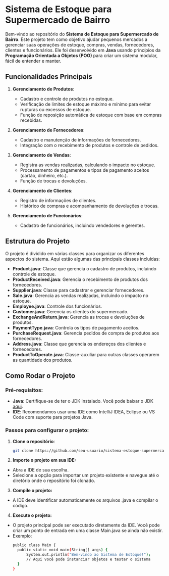 # Sistema de Estoque para Supermercado de Bairro

Bem-vindo ao repositório do **Sistema de Estoque para Supermercado de Bairro**. Este projeto tem como objetivo ajudar pequenos mercados a gerenciar suas operações de estoque, compras, vendas, fornecedores, clientes e funcionários. Ele foi desenvolvido em **Java** usando princípios da **Programação Orientada a Objetos (POO)** para criar um sistema modular, fácil de entender e manter.

## Funcionalidades Principais

1. **Gerenciamento de Produtos**: 
    - Cadastro e controle de produtos no estoque.
    - Verificação de limites de estoque máximo e mínimo para evitar rupturas ou excessos de estoque.
    - Função de reposição automática de estoque com base em compras recebidas.

2. **Gerenciamento de Fornecedores**: 
    - Cadastro e manutenção de informações de fornecedores.
    - Integração com o recebimento de produtos e controle de pedidos.

3. **Gerenciamento de Vendas**: 
    - Registra as vendas realizadas, calculando o impacto no estoque.
    - Processamento de pagamentos e tipos de pagamento aceitos (cartão, dinheiro, etc.).
    - Função de trocas e devoluções.

4. **Gerenciamento de Clientes**: 
    - Registro de informações de clientes.
    - Histórico de compras e acompanhamento de devoluções e trocas.

5. **Gerenciamento de Funcionários**: 
    - Cadastro de funcionários, incluindo vendedores e gerentes.

## Estrutura do Projeto

O projeto é dividido em várias classes para organizar os diferentes aspectos do sistema. Aqui estão algumas das principais classes incluídas:

- **Product.java**: Classe que gerencia o cadastro de produtos, incluindo controle de estoque.
- **ProductReceived.java**: Gerencia o recebimento de produtos dos fornecedores.
- **Supplier.java**: Classe para cadastrar e gerenciar fornecedores.
- **Sale.java**: Gerencia as vendas realizadas, incluindo o impacto no estoque.
- **Employee.java**: Controle dos funcionários.
- **Customer.java**: Gerencia os clientes do supermercado.
- **ExchangeAndReturn.java**: Gerencia as trocas e devoluções de produtos.
- **PaymentType.java**: Controla os tipos de pagamento aceitos.
- **PurchaseRequest.java**: Gerencia pedidos de compra de produtos aos fornecedores.
- **Address.java**: Classe que gerencia os endereços dos clientes e fornecedores.
- **ProductToOperate.java**: Classe-auxiliar para outras classes operarem as quantidade dos produtos.

## Como Rodar o Projeto

### Pré-requisitos:

- **Java**: Certifique-se de ter o JDK instalado. Você pode baixar o JDK [aqui](https://www.oracle.com/java/technologies/javase-jdk11-downloads.html).
- **IDE**: Recomendamos usar uma IDE como IntelliJ IDEA, Eclipse ou VS Code com suporte para projetos Java.

### Passos para configurar o projeto:

1. **Clone o repositório**:
   ```bash
   git clone https://github.com/seu-usuario/sistema-estoque-supermercado.git

2. **Importe o projeto em sua IDE:**

- Abra a IDE de sua escolha.
- Selecione a opção para importar um projeto existente e navegue até o diretório onde o repositório foi clonado.

3. **Compile o projeto:**

- A IDE deve identificar automaticamente os arquivos .java e compilar o código.

4. **Execute o projeto:**

- O projeto principal pode ser executado diretamente da IDE. Você pode criar um ponto de entrada em uma classe Main.java se ainda não existir.
- Exemplo:
  ```bash
  public class Main {
    public static void main(String[] args) {
        System.out.println("Bem-vindo ao Sistema de Estoque!");
        // Aqui você pode instanciar objetos e testar o sistema
    }
  }

